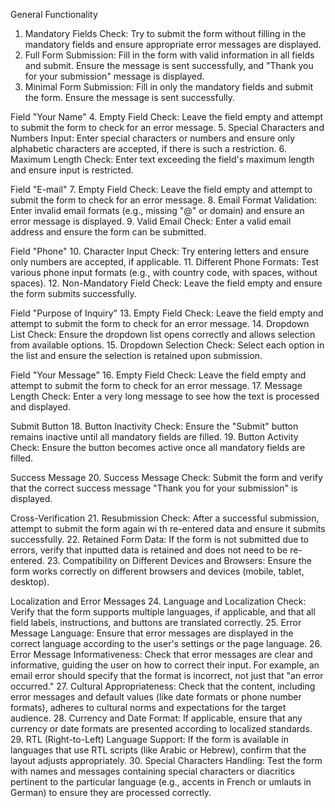 General Functionality
1. Mandatory Fields Check:
Try to submit the form without filling in the mandatory fields and ensure appropriate error messages are displayed.
2. Full Form Submission:
Fill in the form with valid information in all fields and submit. Ensure the message is sent successfully, and "Thank you for your submission" message is displayed.
3. Minimal Form Submission:
Fill in only the mandatory fields and submit the form. Ensure the message is sent successfully.

Field "Your Name"
4. Empty Field Check:
Leave the field empty and attempt to submit the form to check for an error message.
5. Special Characters and Numbers Input:
Enter special characters or numbers and ensure only alphabetic characters are accepted, if there is such a restriction.
6. Maximum Length Check:
Enter text exceeding the field's maximum length and ensure input is restricted.

Field "E-mail"
7. Empty Field Check:
Leave the field empty and attempt to submit the form to check for an error message.
8. Email Format Validation:
Enter invalid email formats (e.g., missing "@" or domain) and ensure an error message is displayed.
9. Valid Email Check:
Enter a valid email address and ensure the form can be submitted.

Field "Phone"
10. Character Input Check:
Try entering letters and ensure only numbers are accepted, if applicable.
11. Different Phone Formats:
Test various phone input formats (e.g., with country code, with spaces, without spaces).
12. Non-Mandatory Field Check:
Leave the field empty and ensure the form submits successfully.

Field "Purpose of Inquiry"
13. Empty Field Check:
Leave the field empty and attempt to submit the form to check for an error message.
14. Dropdown List Check:
Ensure the dropdown list opens correctly and allows selection from available options.
15. Dropdown Selection Check:
Select each option in the list and ensure the selection is retained upon submission.

Field "Your Message"
16. Empty Field Check:
Leave the field empty and attempt to submit the form to check for an error message.
17. Message Length Check:
Enter a very long message to see how the text is processed and displayed.

Submit Button
18. Button Inactivity Check:
Ensure the "Submit" button remains inactive until all mandatory fields are filled.
19. Button Activity Check:
Ensure the button becomes active once all mandatory fields are filled.

Success Message
20. Success Message Check:
Submit the form and verify that the correct success message "Thank you for your submission" is displayed.

Cross-Verification
21. Resubmission Check:
After a successful submission, attempt to submit the form again wi
th re-entered data and ensure it submits successfully.
22. Retained Form Data:
If the form is not submitted due to errors, verify that inputted data is retained and does not need to be re-entered.
23. Compatibility on Different Devices and Browsers:
Ensure the form works correctly on different browsers and devices (mobile, tablet, desktop).

Localization and Error Messages
24. Language and Localization Check:
Verify that the form supports multiple languages, if applicable, and that all field labels, instructions, and buttons are translated correctly.
25. Error Message Language:
Ensure that error messages are displayed in the correct language according to the user's settings or the page language.
26. Error Message Informativeness:
Check that error messages are clear and informative, guiding the user on how to correct their input. For example, an email error should specify that the format is incorrect, not just that "an error occurred."
27. Cultural Appropriateness:
Check that the content, including error messages and default values (like date formats or phone number formats), adheres to cultural norms and expectations for the target audience.
28. Currency and Date Format:
If applicable, ensure that any currency or date formats are presented according to localized standards.
29. RTL (Right-to-Left) Language Support:
If the form is available in languages that use RTL scripts (like Arabic or Hebrew), confirm that the layout adjusts appropriately.
30. Special Characters Handling:
Test the form with names and messages containing special characters or diacritics pertinent to the particular language (e.g., accents in French or umlauts in German) to ensure they are processed correctly.

